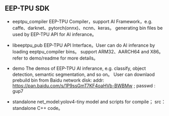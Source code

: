 ## EEP-TPU SDK

- eeptpu_compiler
    EEP-TPU Compiler，support AI Framework，e.g. caffe、darknet、pytorch(onnx)、ncnn、keras。
    generating bin files be used by EEP-TPU API for AI inferance。
  
- libeeptpu_pub
    EEP-TPU API Interface。User can do AI inferance by loading eeptpu_compiler bins。
    support ARM32、AARCH64 and X86。
    refer to demo/readme for more details。
  
- demo
    The demos of EEP-TPU AI inferance, e.g. classify, object detection, semantic segmentation, and so on。
    User can downlaod prebuild bin from Baidu network disk:
      addr: https://pan.baidu.com/s/1P9ssGmT7KF4oaHVb-BWBMw ; passwd : gup7 

- standalone
    net_model:yolov4-tiny model and scripts for compile；
    src：standalone C++ code。

